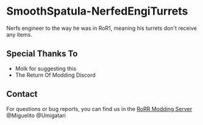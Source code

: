 # SmoothSpatula-NerfedEngiTurrets

Nerfs engineer to the  way he was in RoR1, meaning his turrets don't receive any items.

## Special Thanks To
* Molk for suggesting this
* The Return Of Modding Discord

## Contact
For questions or bug reports, you can find us in the [RoRR Modding Server](https://discord.gg/VjS57cszMq) @Miguelito @Umigatari
